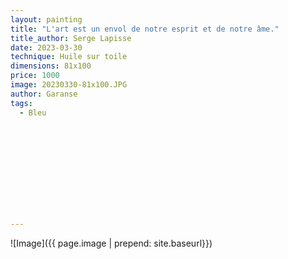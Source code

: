 ```yaml
---
layout: painting
title: "L'art est un envol de notre esprit et de notre âme."                       
title_author: Serge Lapisse                                   
date: 2023-03-30
technique: Huile sur toile 
dimensions: 81x100
price: 1000
image: 20230330-81x100.JPG
author: Garanse
tags:
  - Bleu
  
  
  
  
  
  
  
  
  
  
  
---
```

![Image]({{ page.image | prepend: site.baseurl}})


